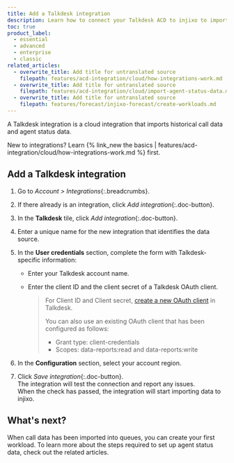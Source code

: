 ```yaml
---
title: Add a Talkdesk integration
description: Learn how to connect your Talkdesk ACD to injixo to import data.
toc: true
product_label:
  - essential
  - advanced
  - enterprise
  - classic
related_articles:
  - overwrite_title: Add title for untranslated source
    filepath: features/acd-integration/cloud/how-integrations-work.md
  - overwrite_title: Add title for untranslated source
    filepath: features/acd-integration/cloud/import-agent-status-data.md
  - overwrite_title: Add title for untranslated source
    filepath: features/forecast/injixo-forecast/create-workloads.md
---
```


A Talkdesk integration is a cloud integration that imports historical call data and agent status data.

New to integrations? Learn {% link_new the basics | features/acd-integration/cloud/how-integrations-work.md %} first.

## Add a Talkdesk integration

1. Go to _Account > Integrations_{:.breadcrumbs}.
2. If there already is an integration, click _Add integration_{:.doc-button}.
3. In the **Talkdesk** tile, click _Add integration_{:.doc-button}.
4. Enter a unique name for the new integration that identifies the data source.
5. In the **User credentials** section, complete the form with Talkdesk-specific information:

   - Enter your Talkdesk account name.
   - Enter the client ID and the client secret of a Talkdesk OAuth client.

     > For Client ID and Client secret, [create a new OAuth client](https://docs.talkdesk.com/docs/creating-a-new-oauth-client) in Talkdesk.
     >
     > You can also use an existing OAuth client that has been configured as follows:
     >
     > - Grant type: client-credentials
     > - Scopes: data-reports:read and data-reports:write

6. In the **Configuration** section, select your account region.

7. Click _Save integration_{:.doc-button}.  
   The integration will test the connection and report any issues.  
   When the check has passed, the integration will start importing data to injixo.

<!-- ## Talkdesk Data in injixo -->

## What's next?

When call data has been imported into queues, you can create your first workload. To learn more about the steps required to set up agent status data, check out the related articles.
